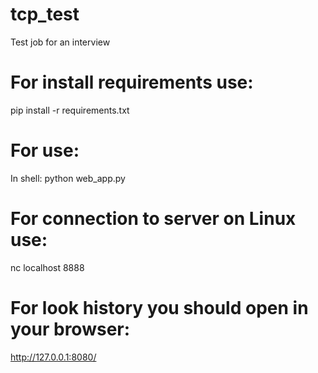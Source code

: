 # tcp_test
Test job for an interview

# For install requirements use:
pip install -r requirements.txt

# For use:
In shell: python web_app.py

# For connection to server on Linux use:
nc localhost 8888

# For look history you should open in your browser:
http://127.0.0.1:8080/